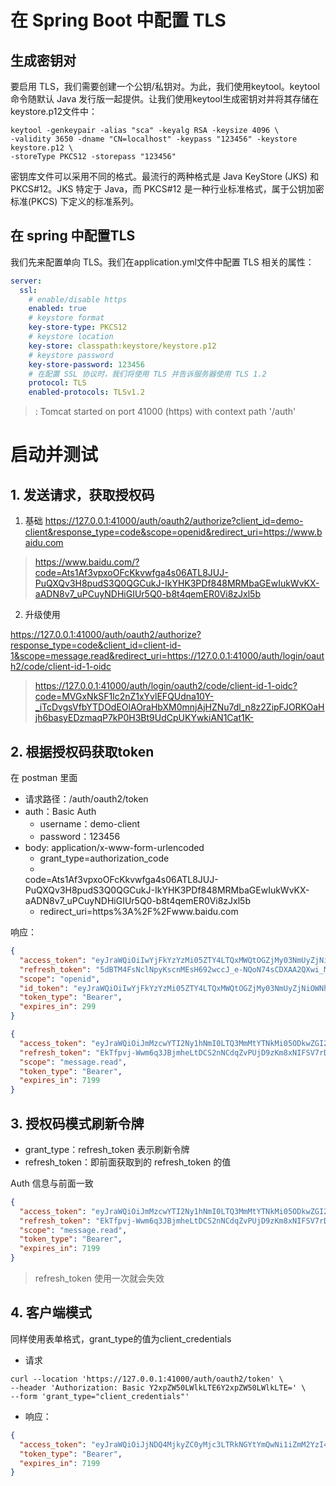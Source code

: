 # 在 Spring Boot 中配置 TLS

## 生成密钥对

要启用 TLS，我们需要创建一个公钥/私钥对。为此，我们使用keytool。keytool命令随默认 Java
发行版一起提供。让我们使用keytool生成密钥对并将其存储在keystore.p12文件中：

```shell
keytool -genkeypair -alias "sca" -keyalg RSA -keysize 4096 \
-validity 3650 -dname "CN=localhost" -keypass "123456" -keystore keystore.p12 \
-storeType PKCS12 -storepass "123456"
```

密钥库文件可以采用不同的格式。最流行的两种格式是 Java KeyStore (JKS) 和 PKCS#12。JKS 特定于 Java，而 PKCS#12
是一种行业标准格式，属于公钥加密标准(PKCS) 下定义的标准系列。

## 在 spring 中配置TLS

我们先来配置单向 TLS。我们在application.yml文件中配置 TLS 相关的属性：

```yaml
server:
  ssl:
    # enable/disable https
    enabled: true
    # keystore format
    key-store-type: PKCS12
    # keystore location
    key-store: classpath:keystore/keystore.p12
    # keystore password
    key-store-password: 123456
    # 在配置 SSL 协议时，我们将使用 TLS 并告诉服务器使用 TLS 1.2
    protocol: TLS
    enabled-protocols: TLSv1.2
```

> : Tomcat started on port 41000 (https) with context path '/auth'

# 启动并测试

## 1. 发送请求，获取授权码

1. 基础
   https://127.0.0.1:41000/auth/oauth2/authorize?client_id=demo-client&response_type=code&scope=openid&redirect_uri=https://www.baidu.com

> https://www.baidu.com/?code=Ats1Af3vpxoOFcKkvwfga4s06ATL8JUJ-PuQXQv3H8pudS3Q0QGCukJ-IkYHK3PDf848MRMbaGEwIukWvKX-aADN8v7_uPCuyNDHiGIUr5Q0-b8t4qemER0Vi8zJxl5b

2. 升级使用

https://127.0.0.1:41000/auth/oauth2/authorize?response_type=code&client_id=client-id-1&scope=message.read&redirect_uri=https://127.0.0.1:41000/auth/login/oauth2/code/client-id-1-oidc

> https://127.0.0.1:41000/auth/login/oauth2/code/client-id-1-oidc?code=MVGxNkSF1lc2nZ1xYvlEFQUdna10Y-_iTcDvgsVfbYTDOdEOlAOraHbXM0mnjAjHZNu7dl_n8z2ZipFJORKOaHjh6basyEDzmaqP7kP0H3Bt9UdCpUKYwkiAN1Cat1K-

## 2. 根据授权码获取token

在 postman 里面

- 请求路径：/auth/oauth2/token
- auth：Basic Auth
    - username：demo-client
    - password：123456
- body: application/x-www-form-urlencoded
    - grant_type=authorization_code
    -
  code=Ats1Af3vpxoOFcKkvwfga4s06ATL8JUJ-PuQXQv3H8pudS3Q0QGCukJ-IkYHK3PDf848MRMbaGEwIukWvKX-aADN8v7_uPCuyNDHiGIUr5Q0-b8t4qemER0Vi8zJxl5b
    - redirect_uri=https%3A%2F%2Fwww.baidu.com

响应：

```json
{
  "access_token": "eyJraWQiOiIwYjFkYzYzMi05ZTY4LTQxMWQtOGZjMy03NmUyZjNiOWNhYWMiLCJhbGciOiJSUzI1NiJ9.eyJzdWIiOiJ6aGFuZ3l1IiwiYXVkIjoiZGVtby1jbGllbnQiLCJuYmYiOjE3MTgxNzI3NjQsInNjb3BlIjpbIm9wZW5pZCJdLCJpc3MiOiJodHRwczovLzEyNy4wLjAuMTo0MTAwMC9hdXRoIiwiZXhwIjoxNzE4MTczMDY0LCJpYXQiOjE3MTgxNzI3NjQsImp0aSI6ImYxNjAyMTcyLTZkMGMtNDMzZC1hODMwLTIxMmE1ZGEzMjg2YiJ9.QR3vH0Ly-5toZjr-8xmqWxR_cE58ZrX5Zhlvq4g1cIlSqC1OBBG2gNzD1QJggzQjoxvVxrPvZ6mbCu1QAT1rCTujpIlfbffVSm6q4_B8EmsMRw1HBrVsYTzysjpFG_I6Vi8GZ019XN0iBf1wdfuSF_oAPdV8xmF0pLOUSyw4guuASK7gbCJUPqtUtNEfpJ-ZkJVBqiaNpLvzapEn6fmzAbqtGz_VIluqWw6BAdrYMSyeQx3ODl9Rz5F607k9Leh5yi6Pn3zLhbgZQAj1dsvP79-LgnL7bGJ59HE0thn83hZbhdY019x8Iw9mbfjOJNmHMTfLnyEh7wdZV5OfXP5W9Q",
  "refresh_token": "5dBTM4FsNclNpyKscnMEsH692wccJ_e-NQoN74sCDXAA2QXwi_MdeDAvxEQtZi9_HpY7tdNgU0YiIaaAFr-9ErwQPUwtU1uCvZuZsm1KnVqZLJ6MzVu5ZNO3iMz-iJzO",
  "scope": "openid",
  "id_token": "eyJraWQiOiIwYjFkYzYzMi05ZTY4LTQxMWQtOGZjMy03NmUyZjNiOWNhYWMiLCJhbGciOiJSUzI1NiJ9.eyJzdWIiOiJ6aGFuZ3l1IiwiYXVkIjoiZGVtby1jbGllbnQiLCJhenAiOiJkZW1vLWNsaWVudCIsImF1dGhfdGltZSI6MTcxODE3Mjc0NywiaXNzIjoiaHR0cHM6Ly8xMjcuMC4wLjE6NDEwMDAvYXV0aCIsImV4cCI6MTcxODE3NDU2NCwiaWF0IjoxNzE4MTcyNzY0LCJqdGkiOiJkZDQ5ODc3Ny05ZmYzLTRiMWItOTIwOS0wMGJmMjIzNzdmMzkiLCJzaWQiOiI2N3k4M2pLX3ZZMG5KQnM5MExWTHZWWkw1empOQWJoemJXQU9vcXRrQ19VIn0.XWXW-zUCy2DtFd1V95KfIJMQPHsE2d1Z6mQ-7QgcHFxgRECtY3ZInjNvT5fmyo6Rd73FQouY9eRVPq71YbOZRUZJgokZTgefGa8wEN1IVdVJuz9uwZZTEc2sj2nwSTG0DP9FyzCfyf_1qyWsuwe7oRhf19QQdX7x-BY1cPZZz8VLW0p7T-BJjbUyGAf3e9DBUkdgRnWAzgWqBlS-64jxKeqzO4K6o3MwKjRe1mUVuwDZSG1RKQi6CzL-fMYy1SMMeiRb2oEcjLqK6yB02oxIlPMr7DX1EpdwfW-76DQlG6DDSNXa0rQQ_KumV_pYfUM39eS672XSP0hKkgqHjQaiyw",
  "token_type": "Bearer",
  "expires_in": 299
}
```

```json
{
  "access_token": "eyJraWQiOiJmMzcwYTI2Ny1hNmI0LTQ3MmMtYTNkMi05ODkwZGI2MTlhNDUiLCJhbGciOiJSUzI1NiJ9.eyJzdWIiOiJ6aGFuZ3l1IiwiYXVkIjoiY2xpZW50LWlkLTEiLCJuYmYiOjE3MTkyMjQyMDQsInNjb3BlIjpbIm1lc3NhZ2UucmVhZCJdLCJpc3MiOiJodHRwczovLzEyNy4wLjAuMTo0MTAwMC9hdXRoIiwiZXhwIjoxNzE5MjMxNDA0LCJpYXQiOjE3MTkyMjQyMDQsImp0aSI6IjczNjk2ZmUyLTIyODYtNDcwMS1hMDBjLTdhYjE4YjI2NWRlNiJ9.auMQPEjtAGSbZv6cq7UjxuH1khYts5D9cYpvU82vaSnY8nrY8Nx4WbRBQIPs9DAEuSgJWtJb_WckeVeQqe4sKW8nTB3_UXgd-K9W1p5zQUDbbXRtTvB5k7BsbrEpGrStKxedM9loNjSCA0VOaUhx-us4uCfMSdPlJhU_RMBUNMpHDA2bMymUxXxEpJOpdYKq_HwNSEfXjDG4qskoRkQiZCjZv20rUMzDr9gPD78GbIeWeXKMPngRAimy-YLJAg8pyrgkFNFhX7oEcfNZqZO_xuL5jA2rPEkSNpcTaIJBuRao9xXjP30DlIGWuDrJn-XHdUUX5MBBYfCxsBiHkoq5iQ",
  "refresh_token": "EkTfpvj-Wwm6q3JBjmheLtDCS2nNCdqZvPUjD9zKm8xNIFSV7rD7g--k7qTYTgCln3Sy9xpT53VuL0h6p9rjceImSENZJfm6iDcjo11J2-iJ76sXjwkRak6M-JIkdmL6",
  "scope": "message.read",
  "token_type": "Bearer",
  "expires_in": 7199
}
```

## 3. 授权码模式刷新令牌

- grant_type：refresh_token 表示刷新令牌
- refresh_token：即前面获取到的 refresh_token 的值

Auth 信息与前面一致

```json
{
  "access_token": "eyJraWQiOiJmMzcwYTI2Ny1hNmI0LTQ3MmMtYTNkMi05ODkwZGI2MTlhNDUiLCJhbGciOiJSUzI1NiJ9.eyJzdWIiOiJ6aGFuZ3l1IiwiYXVkIjoiY2xpZW50LWlkLTEiLCJuYmYiOjE3MTkyMjQ1MDMsInNjb3BlIjpbIm1lc3NhZ2UucmVhZCJdLCJpc3MiOiJodHRwczovLzEyNy4wLjAuMTo0MTAwMC9hdXRoIiwiZXhwIjoxNzE5MjMxNzAzLCJpYXQiOjE3MTkyMjQ1MDMsImp0aSI6IjFiNDEwZjFkLTQ1OTktNDdlNC1hZTkzLWFlMDU3YTdjMzUxMyJ9.EDiuRD27_Ivt33a_2yuq_-uneEQ-Z8HvNEJMgEVwMz-Gqgn8SZi3sScyuCzh0tjwRLPjNvky0e294L7Mbby4GBVxJAfYG-zyNm3w_PecCPMGlBuoCNDS5jw-N9QSPZApXUR44vPqAHNXennw1ckBIU3hhryuuM8b5Lwbge-u933CwLnvfhjvHaGtAnDQ8xfo7TJk8E7-R9dr_uRtpJ8dyodKY2rAFeHt4b0UWBenCVUO13yBVIAGt7h6TClakJvfkZq_zOCQ5Ks9t3if2q2Ae8PP6ZEgM7uQk-UmVemalRNxA657yDkBWDhfRMKDyfyeKyVVi20SNuZRYdJL5qdAEA",
  "refresh_token": "EkTfpvj-Wwm6q3JBjmheLtDCS2nNCdqZvPUjD9zKm8xNIFSV7rD7g--k7qTYTgCln3Sy9xpT53VuL0h6p9rjceImSENZJfm6iDcjo11J2-iJ76sXjwkRak6M-JIkdmL6",
  "scope": "message.read",
  "token_type": "Bearer",
  "expires_in": 7199
}
```

> refresh_token 使用一次就会失效

## 4. 客户端模式

同样使用表单格式，grant_type的值为client_credentials

- 请求

```shell
curl --location 'https://127.0.0.1:41000/auth/oauth2/token' \ 
--header 'Authorization: Basic Y2xpZW50LWlkLTE6Y2xpZW50LWlkLTE=' \
--form 'grant_type="client_credentials"'
```

- 响应：

```json
{
  "access_token": "eyJraWQiOiJjNDQ4MjkyZC0yMjc3LTRkNGYtYmQwNi1iZmM2YzI4NmQxOWUiLCJhbGciOiJSUzI1NiJ9.eyJzdWIiOiJjbGllbnQtaWQtMSIsImF1ZCI6ImNsaWVudC1pZC0xIiwibmJmIjoxNzE5Mzg2NTA2LCJpc3MiOiJodHRwczovLzEyNy4wLjAuMTo0MTAwMC9hdXRoIiwiZXhwIjoxNzE5MzkzNzA2LCJpYXQiOjE3MTkzODY1MDYsImp0aSI6ImY2NGI4ZDVjLTY0NzEtNDA1MS05ODQxLTMyNDMxMDE4NjEyMiJ9.j3hyxLj0NEntyYV8E1hWcZRgP9wuWw1rBS_Yhxj2c7H5z90cWcbRNqv-48CxcNwZqgOoGsWfi6dIOR_dwBL2DZNp71-gPL_kPH4C1mBaSyTHxHSoFdb8FkYqOhLC8XzzEhF_DjdWdWSVj0GebRHKsfHDc354HJ950ebh2TOfV2a04HXchZ-4ePQF8G5P4KHPyrKjd55X5MU3gGpFhKoDAxEe2930Gnn2Vd8bBYRLCdvwJZMLi3Ty46BzTrenLwjbSqFxceP1Tmalk8F8ZMvr4-0Qn1R_cKrfPRwcPXMy2fIOknkyJFDxh7Gi3q6Nn-PVuQ1aoMvcDWZPwNrEri-SMA",
  "token_type": "Bearer",
  "expires_in": 7199
}
```